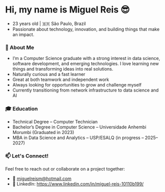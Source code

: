 # Hi, my name is Miguel Reis 😎
- 23 years old | 🇧🇷 São Paulo, Brazil
- Passionate about technology, innovation, and building things that make an impact.

### 🚀 About Me
- I’m a Computer Science graduate with a strong interest in data science, software development, and emerging technologies. I love learning new things and transforming ideas into real solutions.
- Naturally curious and a fast learner
- Great at both teamwork and independent work
- Always looking for opportunities to grow and challenge myself
- Currently transitioning from network infrastructure to data science and AI

### 🎓 Education
- Technical Degree – Computer Technician
- Bachelor’s Degree in Computer Science – Universidade Anhembi Morumbi (Graduated in 2023)
- MBA in Data Science and Analytics – USP/ESALQ (in progress – 2025–2027)

###  📫 Let's Connect!
 Feel free to reach out or collaborate on a project together:
- 📧 miguelreism@hotmail.com
- 🔗 LinkedIn: https://www.linkedin.com/in/miguel-reis-10110b199/
